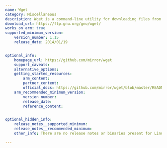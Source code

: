 ```yaml
---
name: Wget
category: Miscellaneous
description: Wget is a command-line utility for downloading files from the web.
download_url: https://ftp.gnu.org/gnu/wget/
works_on_arm: true
supported_minimum_version: 
    version_number: 1.15
    release_date: 2014/01/19


optional_info:
    homepage_url: https://github.com/mirror/wget
    support_caveats:
    alternative_options: 
    getting_started_resources:
        arm_content: 
        partner_content: 
        official_docs: https://github.com/mirror/wget/blob/master/README.checkout
    arm_recommended_minimum_version:
        version_number:
        release_date:
        reference_content:


optional_hidden_info:
    release_notes__supported_minimum: 
    release_notes__recommended_minimum: 
    other_info: There are no release notes or binaries present for Linux/ARM64. Wget version 1.15 is installed and tested on the Neoverse N1, using steps mentioned in the [README.checkout](https://github.com/mirror/wget/blob/master/README.checkout).

---
```

